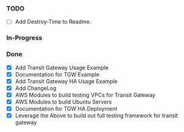 ### TODO
- [ ] Add Destroy-Time to Readme. 

### In-Progress 

### Done 
- [x] Add Transit Gateway Usage Example
- [x] Documentation for TGW Example
- [x] Add Transit Gateway HA Usage Example 
- [x] Add ChangeLog
- [x] AWS Modules to build testing VPCs for Transit Gateway 
- [x] AWS Modules to build Ubuntu Servers 
- [x] Documentation for TGW HA Deployment
- [x] Leverage the Above to build out full testing framework for transit gateway 